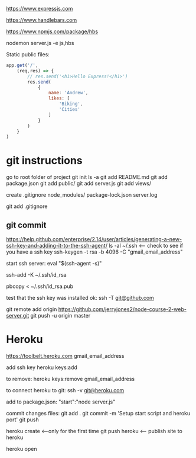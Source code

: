 https://www.expressjs.com

https://www.handlebars.com

https://www.npmjs.com/package/hbs

nodemon server.js -e js,hbs

Static public files:
```javascript
app.get('/',
    (req,res) => {
        // res.send('<h1>Hello Express!</h1>')
        res.send(
            {
                name: 'Andrew',
                likes: [
                    'Biking',
                    'Cities'
                ]
            }
        )
    }
)
```

git instructions
===============================
go to root folder of project
git init
ls -a
git add README.md
git add package.json
git add public/
git add server.js
git add views/

create .gitignore
node_modules/
package-lock.json
server.log

git add .gitignore

git commit
------------------------------
https://help.github.com/enterprise/2.14/user/articles/generating-a-new-ssh-key-and-adding-it-to-the-ssh-agent/
ls -al ~/.ssh  <-- check to see if you have a ssh key
ssh-keygen -t rsa -b 4096 -C "gmail_email_address"

start ssh server:
eval "$(ssh-agent -s)"

ssh-add -K ~/.ssh/id_rsa

pbcopy < ~/.ssh/id_rsa.pub

test that the ssh key was installed ok:
ssh -T git@github.com

git remote add origin https://github.com/jerryjones2/node-course-2-web-server.git
git push -u origin master

Heroku
========================
https://toolbelt.heroku.com
gmail_email_address

add ssh key
heroku keys:add

to remove: heroku keys:remove gmail_email_address

to connect heroku to git:
ssh -v git@heroku.com

add to package.json:
"start":"node server.js"

commit changes files:
git add .
git commit -m 'Setup start script and heroku port'
git push

heroku create  <--only for the first time
git push heroku  <-- publish site to heroku

heroku open